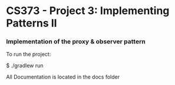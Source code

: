 # CS373 - Project 3: Implementing Patterns II
### Implementation of the proxy & observer pattern

To run the project:

  $ ./gradlew run
  
All Documentation is located in the docs folder
